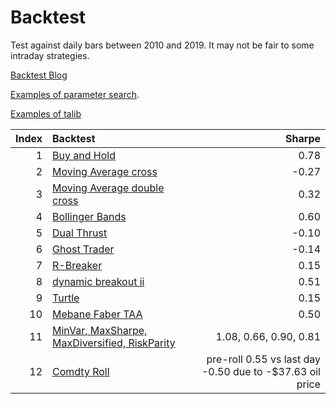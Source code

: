 # Backtest

Test against daily bars between 2010 and 2019. It may not be fair to some intraday strategies.

[Backtest Blog](https://letianzj.github.io/quanttrading-backtest.html)

[Examples of parameter search](./ma_double_cross.py).

[Examples of talib](./bollinger_bands.py)


|Index |Backtest                                                                         |Sharpe        |
|----:|:---------------------------------------------------------------------------------|-----------:|
|1 |  [Buy and Hold](./buy_hold.py)    | 0.78 |
|2 |  [Moving Average cross](./ma_cross.py)    | -0.27|
|3 |  [Moving Average double cross](./ma_double_cross.py)    | 0.32|
|4 |  [Bollinger Bands](./bollinger_bands.py)    |0.60 |
|5 |  [Dual Thrust](./dual_thrust.py)    | -0.10|
|6 |  [Ghost Trader](./ghost_trader.py)    | -0.14|
|7 |  [R-Breaker](./r_breaker.py)    | 0.15|
|8 |  [dynamic breakout ii](./dynamic_breakout_ii.py)    | 0.51|
|9 |  [Turtle](./turtle.py)    |0.15 |
|10 |  [Mebane Faber TAA](./mebane_faber_taa.py)    | 0.50|
|11 |  [MinVar, MaxSharpe, MaxDiversified, RiskParity](./portfolio_optimization.py)    | 1.08, 0.66, 0.90, 0.81|
|12 |  [Comdty Roll](./comdty_roll.py)    | pre-roll 0.55 vs last day -0.50 due to -$37.63 oil price|

```python

```